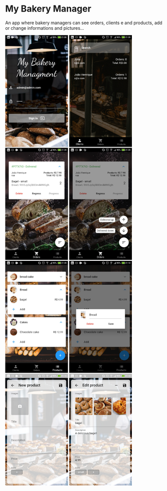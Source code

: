 # My Bakery Manager
An app where bakery managers can see orders, clients e and products, add or change informations and pictures...

<img src="static/1.jpg" width="200"> <img src="static/2.jpg" width="200"> <img src="static/3.jpg" width="200"> <img src="static/4.jpg" width="200"> <img src="static/5.jpg" width="200"> <img src="static/6.jpg" width="200"> <img src="static/7.jpg" width="200"> <img src="static/8.jpg" width="200">

